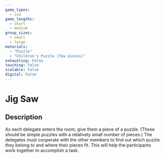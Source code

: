 ```yaml
---
game_types:
  - ice
game_lengths:
  - short
  - medium
group_sizes:
  - small
  - large
materials:
  - "Puzzle"
  - "Children's Puzzle (few pieces)"
exhausting: False
touching: False
scalable: False
digital: False
---
```

# Jig Saw

## Description
As each delegate enters the room, give them a piece of a puzzle. (These should be simple puzzles with a relatively small number of pieces.) The delegates must cooperate with the other members to find out which puzzle they belong to and where their pieces fit. This will help the participants work together to accomplish a task.
